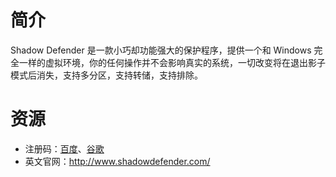 # 简介

Shadow Defender 是一款小巧却功能强大的保护程序，提供一个和 Windows 完全一样的虚拟环境，你的任何操作并不会影响真实的系统，一切改变将在退出影子模式后消失，支持多分区，支持转储，支持排除。

# 资源

* 注册码：[百度](https://www.baidu.com/s?ie=utf-8&f=8&wd=Shadow%20Defender%20%E6%B3%A8%E5%86%8C%E7%A0%81)、[谷歌](https://www.google.com.hk/search?&q=Shadow+Defender+%E6%B3%A8%E5%86%8C%E7%A0%81)
* 英文官网：http://www.shadowdefender.com/
